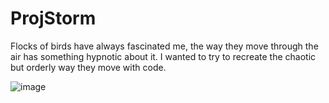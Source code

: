 # ProjStorm 
Flocks of birds have always fascinated me, the way they move through the air has something hypnotic about it.
I wanted to try to recreate the chaotic but orderly way they move with code.

![image](https://user-images.githubusercontent.com/65462765/194326764-3304cf59-2640-4ca1-842b-4d158a8e2557.png)
